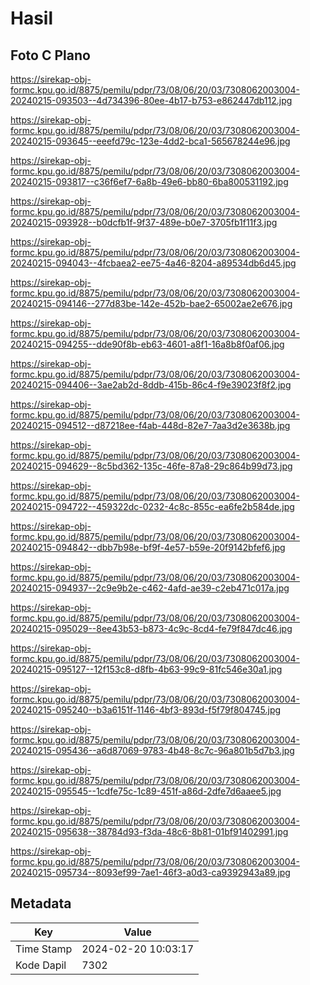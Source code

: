 # Hasil

## Foto C Plano

https://sirekap-obj-formc.kpu.go.id/8875/pemilu/pdpr/73/08/06/20/03/7308062003004-20240215-093503--4d734396-80ee-4b17-b753-e862447db112.jpg

https://sirekap-obj-formc.kpu.go.id/8875/pemilu/pdpr/73/08/06/20/03/7308062003004-20240215-093645--eeefd79c-123e-4dd2-bca1-565678244e96.jpg

https://sirekap-obj-formc.kpu.go.id/8875/pemilu/pdpr/73/08/06/20/03/7308062003004-20240215-093817--c36f6ef7-6a8b-49e6-bb80-6ba800531192.jpg

https://sirekap-obj-formc.kpu.go.id/8875/pemilu/pdpr/73/08/06/20/03/7308062003004-20240215-093928--b0dcfb1f-9f37-489e-b0e7-3705fb1f11f3.jpg

https://sirekap-obj-formc.kpu.go.id/8875/pemilu/pdpr/73/08/06/20/03/7308062003004-20240215-094043--4fcbaea2-ee75-4a46-8204-a89534db6d45.jpg

https://sirekap-obj-formc.kpu.go.id/8875/pemilu/pdpr/73/08/06/20/03/7308062003004-20240215-094146--277d83be-142e-452b-bae2-65002ae2e676.jpg

https://sirekap-obj-formc.kpu.go.id/8875/pemilu/pdpr/73/08/06/20/03/7308062003004-20240215-094255--dde90f8b-eb63-4601-a8f1-16a8b8f0af06.jpg

https://sirekap-obj-formc.kpu.go.id/8875/pemilu/pdpr/73/08/06/20/03/7308062003004-20240215-094406--3ae2ab2d-8ddb-415b-86c4-f9e39023f8f2.jpg

https://sirekap-obj-formc.kpu.go.id/8875/pemilu/pdpr/73/08/06/20/03/7308062003004-20240215-094512--d87218ee-f4ab-448d-82e7-7aa3d2e3638b.jpg

https://sirekap-obj-formc.kpu.go.id/8875/pemilu/pdpr/73/08/06/20/03/7308062003004-20240215-094629--8c5bd362-135c-46fe-87a8-29c864b99d73.jpg

https://sirekap-obj-formc.kpu.go.id/8875/pemilu/pdpr/73/08/06/20/03/7308062003004-20240215-094722--459322dc-0232-4c8c-855c-ea6fe2b584de.jpg

https://sirekap-obj-formc.kpu.go.id/8875/pemilu/pdpr/73/08/06/20/03/7308062003004-20240215-094842--dbb7b98e-bf9f-4e57-b59e-20f9142bfef6.jpg

https://sirekap-obj-formc.kpu.go.id/8875/pemilu/pdpr/73/08/06/20/03/7308062003004-20240215-094937--2c9e9b2e-c462-4afd-ae39-c2eb471c017a.jpg

https://sirekap-obj-formc.kpu.go.id/8875/pemilu/pdpr/73/08/06/20/03/7308062003004-20240215-095029--8ee43b53-b873-4c9c-8cd4-fe79f847dc46.jpg

https://sirekap-obj-formc.kpu.go.id/8875/pemilu/pdpr/73/08/06/20/03/7308062003004-20240215-095127--12f153c8-d8fb-4b63-99c9-81fc546e30a1.jpg

https://sirekap-obj-formc.kpu.go.id/8875/pemilu/pdpr/73/08/06/20/03/7308062003004-20240215-095240--b3a6151f-1146-4bf3-893d-f5f79f804745.jpg

https://sirekap-obj-formc.kpu.go.id/8875/pemilu/pdpr/73/08/06/20/03/7308062003004-20240215-095436--a6d87069-9783-4b48-8c7c-96a801b5d7b3.jpg

https://sirekap-obj-formc.kpu.go.id/8875/pemilu/pdpr/73/08/06/20/03/7308062003004-20240215-095545--1cdfe75c-1c89-451f-a86d-2dfe7d6aaee5.jpg

https://sirekap-obj-formc.kpu.go.id/8875/pemilu/pdpr/73/08/06/20/03/7308062003004-20240215-095638--38784d93-f3da-48c6-8b81-01bf91402991.jpg

https://sirekap-obj-formc.kpu.go.id/8875/pemilu/pdpr/73/08/06/20/03/7308062003004-20240215-095734--8093ef99-7ae1-46f3-a0d3-ca9392943a89.jpg


## Metadata

| Key        | Value               |
| ---------- | ------------------- |
| Time Stamp | 2024-02-20 10:03:17 |
| Kode Dapil | 7302                |



